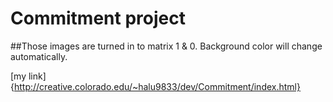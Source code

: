 # Commitment project
##Those images are turned in to matrix 1 & 0. Background color will change automatically.



[github]: https://github.com/halu9833/Commitment
[my link]{http://creative.colorado.edu/~halu9833/dev/Commitment/index.html}
